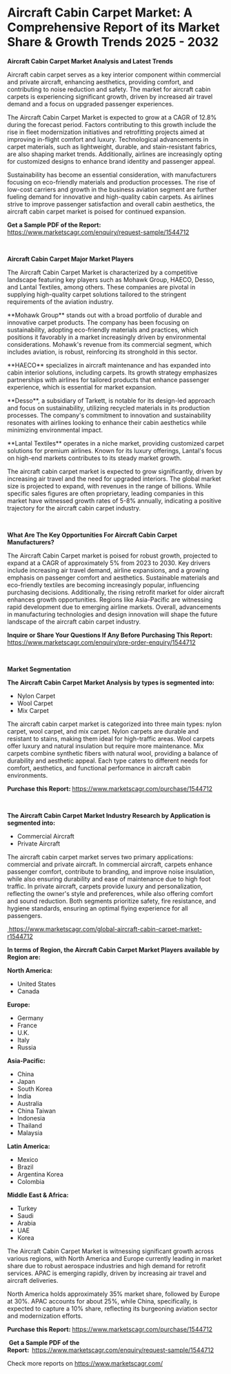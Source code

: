 <p><h1>Aircraft Cabin Carpet Market: A Comprehensive Report of its Market Share & Growth Trends 2025 - 2032</h1></p><p><strong>Aircraft Cabin Carpet Market Analysis and Latest Trends</strong></p>
<p><p>Aircraft cabin carpet serves as a key interior component within commercial and private aircraft, enhancing aesthetics, providing comfort, and contributing to noise reduction and safety. The market for aircraft cabin carpets is experiencing significant growth, driven by increased air travel demand and a focus on upgraded passenger experiences.</p><p>The Aircraft Cabin Carpet Market is expected to grow at a CAGR of 12.8% during the forecast period. Factors contributing to this growth include the rise in fleet modernization initiatives and retrofitting projects aimed at improving in-flight comfort and luxury. Technological advancements in carpet materials, such as lightweight, durable, and stain-resistant fabrics, are also shaping market trends. Additionally, airlines are increasingly opting for customized designs to enhance brand identity and passenger appeal.</p><p>Sustainability has become an essential consideration, with manufacturers focusing on eco-friendly materials and production processes. The rise of low-cost carriers and growth in the business aviation segment are further fueling demand for innovative and high-quality cabin carpets. As airlines strive to improve passenger satisfaction and overall cabin aesthetics, the aircraft cabin carpet market is poised for continued expansion.</p></p>
<p><strong>Get a Sample PDF of the Report:&nbsp;</strong> <a href="https://www.marketscagr.com/enquiry/request-sample/1544712?utm_campaign=2939&utm_medium=2&utm_source=Github&utm_content=ia&utm_term=05042025&utm_id=aircraft-cabin-carpet">https://www.marketscagr.com/enquiry/request-sample/1544712</a></p>
<p>&nbsp;</p>
<p><strong>Aircraft Cabin Carpet Major Market Players</strong></p>
<p><p>The Aircraft Cabin Carpet Market is characterized by a competitive landscape featuring key players such as Mohawk Group, HAECO, Desso, and Lantal Textiles, among others. These companies are pivotal in supplying high-quality carpet solutions tailored to the stringent requirements of the aviation industry.</p><p>**Mohawk Group** stands out with a broad portfolio of durable and innovative carpet products. The company has been focusing on sustainability, adopting eco-friendly materials and practices, which positions it favorably in a market increasingly driven by environmental considerations. Mohawk's revenue from its commercial segment, which includes aviation, is robust, reinforcing its stronghold in this sector.</p><p>**HAECO** specializes in aircraft maintenance and has expanded into cabin interior solutions, including carpets. Its growth strategy emphasizes partnerships with airlines for tailored products that enhance passenger experience, which is essential for market expansion. </p><p>**Desso**, a subsidiary of Tarkett, is notable for its design-led approach and focus on sustainability, utilizing recycled materials in its production processes. The company's commitment to innovation and sustainability resonates with airlines looking to enhance their cabin aesthetics while minimizing environmental impact.</p><p>**Lantal Textiles** operates in a niche market, providing customized carpet solutions for premium airlines. Known for its luxury offerings, Lantal's focus on high-end markets contributes to its steady market growth. </p><p>The aircraft cabin carpet market is expected to grow significantly, driven by increasing air travel and the need for upgraded interiors. The global market size is projected to expand, with revenues in the range of billions. While specific sales figures are often proprietary, leading companies in this market have witnessed growth rates of 5-8% annually, indicating a positive trajectory for the aircraft cabin carpet industry.</p></p>
<p>&nbsp;</p>
<p><strong>What Are The Key Opportunities For Aircraft Cabin Carpet Manufacturers?</strong></p>
<p><p>The Aircraft Cabin Carpet market is poised for robust growth, projected to expand at a CAGR of approximately 5% from 2023 to 2030. Key drivers include increasing air travel demand, airline expansions, and a growing emphasis on passenger comfort and aesthetics. Sustainable materials and eco-friendly textiles are becoming increasingly popular, influencing purchasing decisions. Additionally, the rising retrofit market for older aircraft enhances growth opportunities. Regions like Asia-Pacific are witnessing rapid development due to emerging airline markets. Overall, advancements in manufacturing technologies and design innovation will shape the future landscape of the aircraft cabin carpet industry.</p></p>
<p><strong>Inquire or Share Your Questions If Any Before Purchasing This Report:</strong> <a href="https://www.marketscagr.com/enquiry/pre-order-enquiry/1544712?utm_campaign=2939&utm_medium=2&utm_source=Github&utm_content=ia&utm_term=05042025&utm_id=aircraft-cabin-carpet">https://www.marketscagr.com/enquiry/pre-order-enquiry/1544712</a></p>
<p>&nbsp;</p>
<p><strong>Market Segmentation</strong></p>
<p><strong>The Aircraft Cabin Carpet Market Analysis by types is segmented into:</strong></p>
<p><ul><li>Nylon Carpet</li><li>Wool Carpet</li><li>Mix Carpet</li></ul></p>
<p><p>The aircraft cabin carpet market is categorized into three main types: nylon carpet, wool carpet, and mix carpet. Nylon carpets are durable and resistant to stains, making them ideal for high-traffic areas. Wool carpets offer luxury and natural insulation but require more maintenance. Mix carpets combine synthetic fibers with natural wool, providing a balance of durability and aesthetic appeal. Each type caters to different needs for comfort, aesthetics, and functional performance in aircraft cabin environments.</p></p>
<p><strong>Purchase this Report:&nbsp;</strong><a href="https://www.marketscagr.com/purchase/1544712?utm_campaign=2939&utm_medium=2&utm_source=Github&utm_content=ia&utm_term=05042025&utm_id=aircraft-cabin-carpet">https://www.marketscagr.com/purchase/1544712</a></p>
<p>&nbsp;</p>
<p><strong>The Aircraft Cabin Carpet Market Industry Research by Application is segmented into:</strong></p>
<p><ul><li>Commercial Aircraft</li><li>Private Aircraft</li></ul></p>
<p><p>The aircraft cabin carpet market serves two primary applications: commercial and private aircraft. In commercial aircraft, carpets enhance passenger comfort, contribute to branding, and improve noise insulation, while also ensuring durability and ease of maintenance due to high foot traffic. In private aircraft, carpets provide luxury and personalization, reflecting the owner's style and preferences, while also offering comfort and sound reduction. Both segments prioritize safety, fire resistance, and hygiene standards, ensuring an optimal flying experience for all passengers.</p></p>
<p><a href="https://www.marketscagr.com/global-aircraft-cabin-carpet-market-r1544712?utm_campaign=2939&utm_medium=2&utm_source=Github&utm_content=ia&utm_term=05042025&utm_id=aircraft-cabin-carpet">&nbsp;https://www.marketscagr.com/global-aircraft-cabin-carpet-market-r1544712</a></p>
<p><strong>In terms of Region, the Aircraft Cabin Carpet Market Players available by Region are:</strong></p>
<p>
    <p> <strong> North America: </strong>
        <ul>
            <li>United States</li>
            <li>Canada</li>
        </ul>
        </p> 
    <p> <strong> Europe: </strong>
        <ul>
            <li>Germany</li>
            <li>France</li>
            <li>U.K.</li>
            <li>Italy</li>
            <li>Russia</li>
        </ul>
        </p> 
    <p> <strong> Asia-Pacific: </strong>
        <ul>
            <li>China</li>
            <li>Japan</li>
            <li>South Korea</li>
            <li>India</li>
            <li>Australia</li>
            <li>China Taiwan</li>
            <li>Indonesia</li>
            <li>Thailand</li>
            <li>Malaysia</li>
        </ul>
        </p> 
    <p> <strong> Latin America: </strong>
        <ul>
            <li>Mexico</li>
            <li>Brazil</li>
            <li>Argentina Korea</li>
            <li>Colombia</li>
        </ul>
        </p> 
    <p> <strong> Middle East & Africa: </strong>
        <ul>
            <li>Turkey</li>
            <li>Saudi</li>
            <li>Arabia</li>
            <li>UAE</li>
            <li>Korea</li>
        </ul>
    </p>
    </p>
<p><p>The Aircraft Cabin Carpet Market is witnessing significant growth across various regions, with North America and Europe currently leading in market share due to robust aerospace industries and high demand for retrofit services. APAC is emerging rapidly, driven by increasing air travel and aircraft deliveries. </p><p>North America holds approximately 35% market share, followed by Europe at 30%. APAC accounts for about 25%, while China, specifically, is expected to capture a 10% share, reflecting its burgeoning aviation sector and modernization efforts.</p></p>
<p><strong>Purchase this Report: </strong><a href="https://www.marketscagr.com/purchase/1544712?utm_campaign=2939&utm_medium=2&utm_source=Github&utm_content=ia&utm_term=05042025&utm_id=aircraft-cabin-carpet">https://www.marketscagr.com/purchase/1544712</a></p>
<p>&nbsp;<strong>Get a Sample PDF of the Report:&nbsp;&nbsp;</strong><a href="https://www.marketscagr.com/enquiry/request-sample/1544712?utm_campaign=2939&utm_medium=2&utm_source=Github&utm_content=ia&utm_term=05042025&utm_id=aircraft-cabin-carpet">https://www.marketscagr.com/enquiry/request-sample/1544712</a></p>
<p><strong></strong></p>
<p>Check more reports on <a href="https://www.marketscagr.com/?utm_campaign=2939&utm_medium=2&utm_source=Github&utm_content=ia&utm_term=05042025&utm_id=aircraft-cabin-carpet">https://www.marketscagr.com/</a></p>